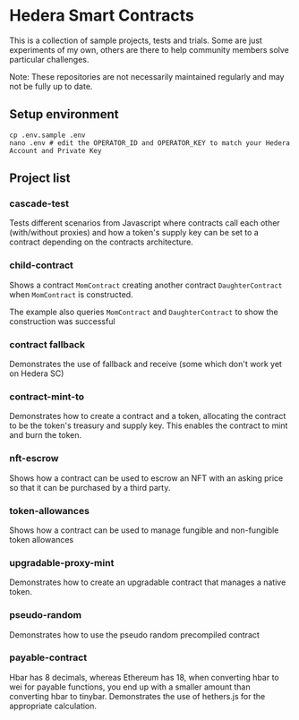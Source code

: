 # Hedera Smart Contracts

This is a collection of sample projects, tests and trials. Some are just experiments of my own, others are there to help community members solve particular challenges.

Note: These repositories are not necessarily maintained regularly and may not be fully up to date.

## Setup environment

```shell
cp .env.sample .env
nano .env # edit the OPERATOR_ID and OPERATOR_KEY to match your Hedera Account and Private Key
```

## Project list

### cascade-test

Tests different scenarios from Javascript where contracts call each other (with/without proxies) and how a token's supply key can be set to a contract depending on the contracts architecture.

### child-contract

Shows a contract `MomContract` creating another contract `DaughterContract` when `MomContract` is constructed.

The example also queries `MomContract` and `DaughterContract` to show the construction was successful

### contract fallback

Demonstrates the use of fallback and receive (some which don't work yet on Hedera SC)

### contract-mint-to

Demonstrates how to create a contract and a token, allocating the contract to be the token's treasury and supply key.
This enables the contract to mint and burn the token.

### nft-escrow

Shows how a contract can be used to escrow an NFT with an asking price so that it can be purchased by a third party.

### token-allowances

Shows how a contract can be used to manage fungible and non-fungible token allowances

### upgradable-proxy-mint

Demonstrates how to create an upgradable contract that manages a native token.

### pseudo-random

Demonstrates how to use the pseudo random precompiled contract

### payable-contract

Hbar has 8 decimals, whereas Ethereum has 18, when converting hbar to wei for payable functions, you end up with a smaller amount than converting hbar to tinybar.
Demonstrates the use of hethers.js for the appropriate calculation.

